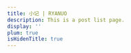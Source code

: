```yaml
---
title: 小记 | RYANUO
description: This is a post list page.
display: ''
plum: true
isHidenTitle: true
---
```


<ListPosts />
